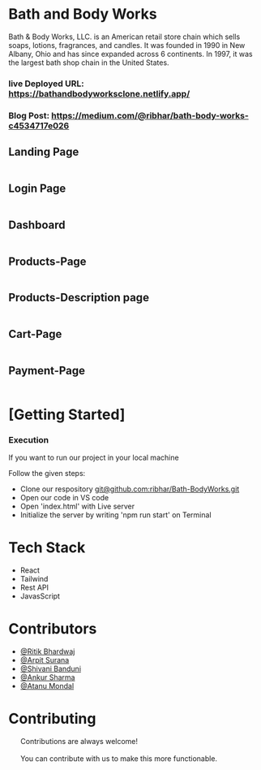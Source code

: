 <h1>Bath and Body Works</h1>
Bath &amp; Body Works, LLC. is an American retail store chain which sells soaps, lotions, fragrances, and candles. It was founded in 1990 in New Albany, Ohio and has since expanded across 6 continents. In 1997, it was the largest bath shop chain in the United States.

### live Deployed URL: https://bathandbodyworksclone.netlify.app/

### Blog Post: https://medium.com/@ribhar/bath-body-works-c4534717e026


 <h2>Landing Page</h2>
    <img src="ScreenShots/HOMEPAGE.png" alt="">
  <h2>Login Page</h2>
    <img src="ScreenShots/LOGIN_PAGE.png" alt="">
       <h2>Dashboard</h2>
    <img src="ScreenShots/DASHBOARD.png" alt="">
        <h2>Products-Page</h2>
    <img src="ScreenShots/PRODUCTSPAGE.png" alt="">
      <h2>Products-Description page</h2>
    <img src="ScreenShots/DESCRIPTION_PAGE.png" alt="">
       <h2>Cart-Page</h2>
    <img src="ScreenShots/CART_PAGE.png" alt="">
        <h2>Payment-Page</h2>
    <img src="ScreenShots/PAYMENT_PAGE.png" alt="">
    <h1>[Getting Started]</h1>
    <h3>Execution</h3>
    <p>If you want to run our project in your local machine</p>
    <p>Follow the given steps:</p>
    <ul>
        <li>Clone our respository <a href="git@github.com:ribhar/Bath-BodyWorks.git">git@github.com:ribhar/Bath-BodyWorks.git</a></li>
        <li>Open our code in VS code</li>
        <li>Open 'index.html' with Live server</li>
        <li>Initialize the server by writing 'npm run start' on Terminal</li>
    </ul>
        <h1>Tech Stack</h1>
    <ul>
        <li>React</li>
        <li>Tailwind</li>
        <li>Rest API</li>
        <li>JavasScript</li>
    </ul>
        <h1>Contributors</h1>
    <ul>
        <li><a href="https://github.com/ribhar">@Ritik Bhardwaj</a></li>
        <li><a href="https://github.com/suranaarpit">@Arpit Surana</a></li>
        <li> <a href="https://github.com/009shivani">@Shivani Banduni</a> </li>
        <li><a href="https://github.com/MeAnkur">@Ankur Sharma</a></li>
        <li><a href="https://github.com/atanugit5">@Atanu Mondal</a></li>
    </ul>
       <h1>Contributing</h1>
    <ul>
        Contributions are always welcome!<br><br>
        You can contribute with us to make this more functionable.
    </ul>
   
  

  
